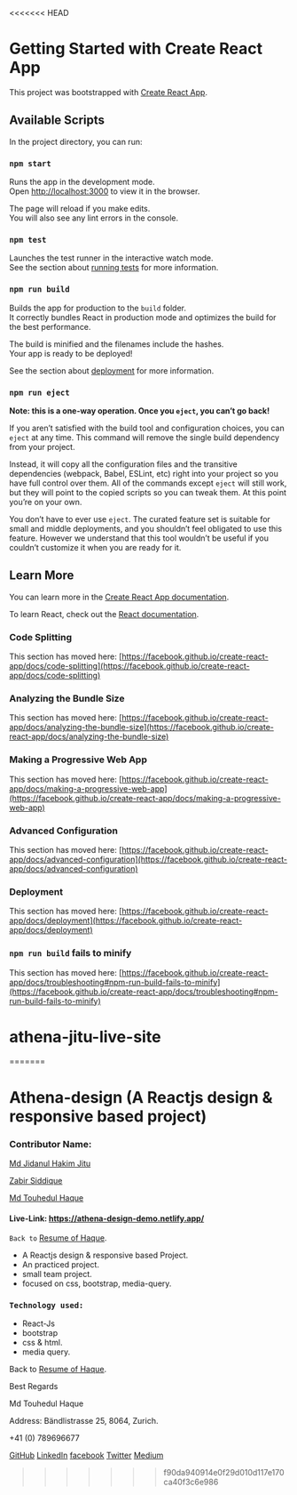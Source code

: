 <<<<<<< HEAD
# Getting Started with Create React App

This project was bootstrapped with [Create React App](https://github.com/facebook/create-react-app).

## Available Scripts

In the project directory, you can run:

### `npm start`

Runs the app in the development mode.\
Open [http://localhost:3000](http://localhost:3000) to view it in the browser.

The page will reload if you make edits.\
You will also see any lint errors in the console.

### `npm test`

Launches the test runner in the interactive watch mode.\
See the section about [running tests](https://facebook.github.io/create-react-app/docs/running-tests) for more information.

### `npm run build`

Builds the app for production to the `build` folder.\
It correctly bundles React in production mode and optimizes the build for the best performance.

The build is minified and the filenames include the hashes.\
Your app is ready to be deployed!

See the section about [deployment](https://facebook.github.io/create-react-app/docs/deployment) for more information.

### `npm run eject`

**Note: this is a one-way operation. Once you `eject`, you can’t go back!**

If you aren’t satisfied with the build tool and configuration choices, you can `eject` at any time. This command will remove the single build dependency from your project.

Instead, it will copy all the configuration files and the transitive dependencies (webpack, Babel, ESLint, etc) right into your project so you have full control over them. All of the commands except `eject` will still work, but they will point to the copied scripts so you can tweak them. At this point you’re on your own.

You don’t have to ever use `eject`. The curated feature set is suitable for small and middle deployments, and you shouldn’t feel obligated to use this feature. However we understand that this tool wouldn’t be useful if you couldn’t customize it when you are ready for it.

## Learn More

You can learn more in the [Create React App documentation](https://facebook.github.io/create-react-app/docs/getting-started).

To learn React, check out the [React documentation](https://reactjs.org/).

### Code Splitting

This section has moved here: [https://facebook.github.io/create-react-app/docs/code-splitting](https://facebook.github.io/create-react-app/docs/code-splitting)

### Analyzing the Bundle Size

This section has moved here: [https://facebook.github.io/create-react-app/docs/analyzing-the-bundle-size](https://facebook.github.io/create-react-app/docs/analyzing-the-bundle-size)

### Making a Progressive Web App

This section has moved here: [https://facebook.github.io/create-react-app/docs/making-a-progressive-web-app](https://facebook.github.io/create-react-app/docs/making-a-progressive-web-app)

### Advanced Configuration

This section has moved here: [https://facebook.github.io/create-react-app/docs/advanced-configuration](https://facebook.github.io/create-react-app/docs/advanced-configuration)

### Deployment

This section has moved here: [https://facebook.github.io/create-react-app/docs/deployment](https://facebook.github.io/create-react-app/docs/deployment)

### `npm run build` fails to minify

This section has moved here: [https://facebook.github.io/create-react-app/docs/troubleshooting#npm-run-build-fails-to-minify](https://facebook.github.io/create-react-app/docs/troubleshooting#npm-run-build-fails-to-minify)
# athena-jitu-live-site
=======
# Athena-design (A Reactjs design & responsive based project)

### Contributor Name:
[Md Jidanul Hakim Jitu](https://github.com/jh-jitu)

[Zabir Siddique](https://github.com/zabir1998)

[Md Touhedul Haque](https://github.com/touhedulhaque)

#### Live-Link: https://athena-design-demo.netlify.app/


`Back to` [Resume of Haque](https://drive.google.com/file/d/1OPYsxd5woKjk59KSaLfclYRCAxCbx66D/view).

- A Reactjs design & responsive based Project.
- An practiced project.
- small team project.
- focused on css, bootstrap, media-query.

### `Technology used:`
- React-Js 
- bootstrap
- css & html.
- media query.

Back to [Resume of Haque](https://drive.google.com/file/d/1OPYsxd5woKjk59KSaLfclYRCAxCbx66D/view).

Best Regards

Md Touhedul Haque

Address: Bändlistrasse 25, 8064, Zurich.

+41 (0) 789696677

[GitHub](https://github.com/touhedulhaque)    [LinkedIn](https://www.linkedin.com/in/md-touhedul-haque)    [facebook](https://facebook.com/haque.touhedul)    [Twitter](https://twitter.com/HaqueTouhedul)    [Medium](https://haque-touhedul.medium.com/)

>>>>>>> f90da940914e0f29d010d117e170ca40f3c6e986
